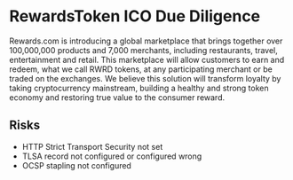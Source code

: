 # RewardsToken ICO Due Diligence
Rewards.com is introducing a global marketplace that brings together over 100,000,000 products and 7,000 merchants, including restaurants, travel, entertainment and retail. This marketplace will allow customers to earn and redeem, what we call RWRD tokens, at any participating merchant or be traded on the exchanges. We believe this solution will transform loyalty by taking cryptocurrency mainstream, building a healthy and strong token economy and restoring true value to the consumer reward.
## Risks
* HTTP Strict Transport Security not set
* TLSA record not configured or configured wrong
* OCSP stapling not configured
